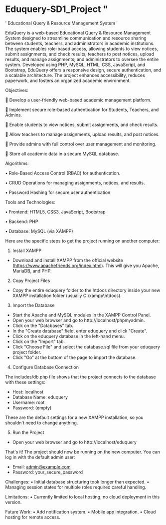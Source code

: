  # Eduquery-SD1_Project " 
' Educational Query & Resource Management System '
 
EduQuery is a web-based Educational Query & Resource Management System designed to streamline communication and resource sharing between students, teachers, and administrators in academic institutions. The system enables role-based access, allowing students to view notices, submit assignments, and check results; teachers to post notices, upload results, and manage assignments; and administrators to oversee the entire system. Developed using PHP, MySQL, HTML, CSS, JavaScript, and Bootstrap, EduQuery offers a responsive design, secure authentication, and a scalable architecture. The project enhances accessibility, reduces paperwork, and fosters an organized academic environment.

Objectives:

	Develop a user-friendly web-based academic management platform.

	Implement secure role-based authentication for Students, Teachers, and Admins.

	Enable students to view notices, submit assignments, and check results.

	Allow teachers to manage assignments, upload results, and post notices.

	Provide admins with full control over user management and monitoring.

	Store all academic data in a secure MySQL database.

Algorithms:

•	Role-Based Access Control (RBAC) for authentication.

•	CRUD Operations for managing assignments, notices, and results.

•	Password Hashing for secure user authentication.


Tools and Technologies:

•	Frontend: HTML5, CSS3, JavaScript, Bootstrap

•	Backend: PHP

•	Database: MySQL (via XAMPP)


Here are the specific steps to get the project running on another computer:
  1. Install XAMPP

   * Download and install XAMPP from the official website (https://www.apachefriends.org/index.html). This will give you Apache, MariaDB, and PHP.

  2. Copy Project Files

   * Copy the entire eduquery folder to the htdocs directory inside your new XAMPP installation folder (usually C:\xampp\htdocs).

  3. Import the Database

   * Start the Apache and MySQL modules in the XAMPP Control Panel.
   * Open your web browser and go to http://localhost/phpmyadmin.
   * Click on the "Databases" tab.
   * In the "Create database" field, enter eduquery and click "Create".
   * Click on the eduquery database in the left-hand menu.
   * Click on the "Import" tab.
   * Click "Choose File" and select the database.sql file from your eduquery project folder.
   * Click "Go" at the bottom of the page to import the database.

  4. Configure Database Connection

  The includes/db.php file shows that the project connects to the database with these settings:

   * Host: localhost
   * Database Name: eduquery
   * Username: root
   * Password: (empty)

  These are the default settings for a new XAMPP installation, so you shouldn't need to change anything.

  5. Run the Project

   * Open your web browser and go to http://localhost/eduquery

  That's it! The project should now be running on the new computer. You can log in with the default admin user:

   * Email: admin@example.com
   * Password: your_secure_password

Challenges:
•	Initial database structuring took longer than expected.
•	Managing session states for multiple roles required careful handling.

Limitations:
•	Currently limited to local hosting; no cloud deployment in this version.

Future Work:
•	Add notification system.
•	Mobile app integration.
•	Cloud hosting for remote access.
